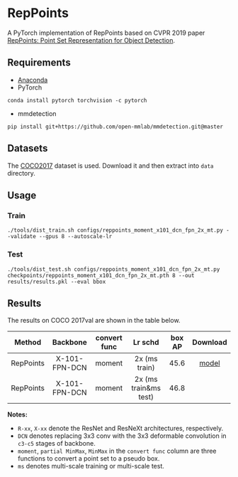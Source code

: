 # RepPoints
A PyTorch implementation of RepPoints based on CVPR 2019 paper 
[RepPoints: Point Set Representation for Object Detection](https://arxiv.org/abs/1904.11490). 

## Requirements
- [Anaconda](https://www.anaconda.com/download/)
- PyTorch
```
conda install pytorch torchvision -c pytorch
```
- mmdetection
```
pip install git+https://github.com/open-mmlab/mmdetection.git@master
```
## Datasets
The [COCO2017](http://cocodataset.org/#download) dataset is used.
Download it and then extract into `data` directory.

## Usage

### Train
```
./tools/dist_train.sh configs/reppoints_moment_x101_dcn_fpn_2x_mt.py --validate --gpus 8 --autoscale-lr
```

### Test
```
./tools/dist_test.sh configs/reppoints_moment_x101_dcn_fpn_2x_mt.py checkpoints/reppoints_moment_x101_dcn_fpn_2x_mt.pth 8 --out results/results.pkl --eval bbox
```

## Results

The results on COCO 2017val are shown in the table below.

| Method | Backbone | convert func | Lr schd | box AP | Download |
| :----: | :------: | :-------: | :-----: | :----: | :------: |
| RepPoints | X-101-FPN-DCN | moment | 2x (ms train)   | 45.6| [model](https://drive.google.com/open?id=1nr9gcVWxzeakbfPC6ON9yvKOuLzj_RrJ) |
| RepPoints | X-101-FPN-DCN | moment | 2x (ms train&ms test)   | 46.8|          |

**Notes:**

- `R-xx`, `X-xx` denote the ResNet and ResNeXt architectures, respectively. 
- `DCN` denotes replacing 3x3 conv with the 3x3 deformable convolution in `c3-c5` stages of backbone.
- `moment`, `partial MinMax`, `MinMax` in the `convert func` column are three functions to convert a point set to a 
pseudo box.
- `ms` denotes multi-scale training or multi-scale test.
